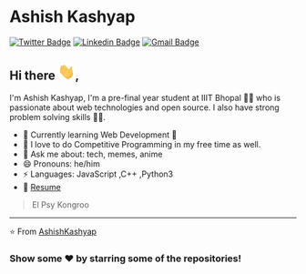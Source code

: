 # Ashish Kashyap 
[![Twitter Badge](https://img.shields.io/twitter/url?label=Ashish_K&style=social&url=https%3A%2F%2Ftwitter.com%2FAshishK31900175)](https://twitter.com/AshishK31900175) [![Linkedin Badge](https://img.shields.io/badge/-ashishkashyap-blue?style=flat-square&logo=Linkedin&logoColor=white&link=https://www.linkedin.com/in/ashish-kashyap31/)](https://www.linkedin.com/in/ashish-kashyap31/) 
[![Gmail Badge](https://img.shields.io/badge/-akk312000@gmail.com-c14438?style=flat-square&logo=Gmail&logoColor=white&link=mailto:akk312000@gmail.com)](mailto:akk312000@gmail.com)

## Hi there <img src="https://raw.githubusercontent.com/ptprashanttripathi/ptprashanttripathi/master/hi.gif" width="30px">, 
I'm Ashish Kashyap, I'm a pre-final year student at IIIT Bhopal 👨‍💻 who is passionate about web technologies and open source. I also have strong problem solving skills
🏄‍♂️. 

- 🔭 Currently learning Web Development 🚀
- 🌱 I love to do Competitive Programming in my free time as well.
- 💬 Ask me about: tech, memes, anime
- 😄 Pronouns: he/him
- ⚡ Languages: JavaScript ,C++ ,Python3
- 📝 [Resume](https://drive.google.com/file/d/1iNzgLzSjADK3OZV7s0iiuoO4U6LccJ8D/view?usp=sharing)


> El Psy Kongroo 


---
⭐️ From [AshishKashyap](https://github.com/akk312000)

### Show some ❤️ by starring some of the repositories!
